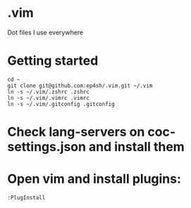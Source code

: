 # .vim
Dot files I use everywhere

# Getting started

```
cd ~
git clone git@github.com:ep4sh/.vim.git ~/.vim
ln -s ~/.vim/.zshrc .zshrc
ln -s ~/.vim/.vimrc .vimrc
ln -s ~/.vim/.gitconfig .gitconfig
```

# Check lang-servers on coc-settings.json and install them

# Open vim and install plugins:
```
:PlugInstall
```
